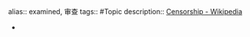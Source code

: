 alias:: examined, 审查
tags:: #Topic
description:: [Censorship - Wikipedia](https://en.wikipedia.org/wiki/Censorship)

-